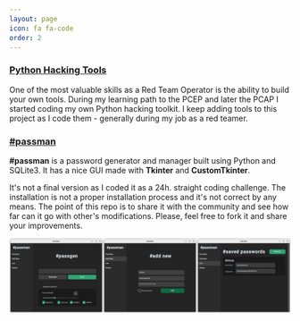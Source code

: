 ```yaml
---
layout: page
icon: fa fa-code
order: 2
---
```


### <a href="https://github.com/amtzespinosa/python-hacking-tools">Python Hacking Tools</a>

One of the most valuable skills as a Red Team Operator is the ability to build your own tools. During my learning path to the PCEP and later the PCAP I started coding my own Python hacking toolkit. I keep adding tools to this project as I code them - generally during my job as a red teamer.

### <a href="https://github.com/amtzespinosa/passman">#passman</a>

**#passman** is a password generator and manager built using Python and SQLite3. It has a nice GUI made with **Tkinter** and  **CustomTkinter**.

It's not a final version as I coded it as a 24h. straight coding challenge. The installation is not a proper installation process and it's not correct by any means. The point of this repo is to share it with the community and see how far can it go with other's modifications. Please, feel free to fork it and share your improvements.

![#passman](/assets/img/pages/passman.png)

